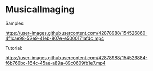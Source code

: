 # MusicalImaging

Samples:

https://user-images.githubusercontent.com/42878988/154526860-4f1cae98-52e9-41eb-807e-e5000171afdc.mp4

Tutorial:

https://user-images.githubusercontent.com/42878988/154526884-f6b766bc-164c-45ae-a89a-89c0609fb1e7.mp4
